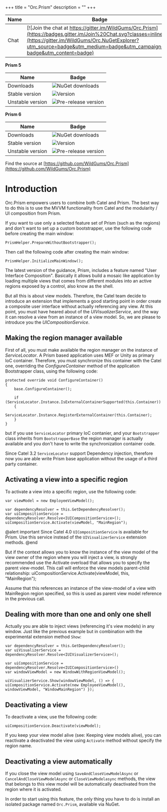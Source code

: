 +++
title = "Orc.Prism" 
description = ""
+++

Name|Badge
---|---
Chat|[![Join the chat at https://gitter.im/WildGums/Orc.Prism](https://badges.gitter.im/Join%20Chat.svg?classes=inline)](https://gitter.im/WildGums/Orc.NuGetExplorer?utm_source=badge&utm_medium=badge&utm_campaign=pr-badge&utm_content=badge)

**Prism 5**

Name|Badge
---|---
Downloads|![NuGet downloads](https://img.shields.io/nuget/dt/orc.prism5.svg?classes=inline)
Stable version|![Version](https://img.shields.io/nuget/v/orc.prism5.svg?classes=inline)
Unstable version|![Pre-release version](https://img.shields.io/nuget/vpre/orc.prism5.svg?classes=inline)

**Prism 6**

Name|Badge
---|---
Downloads|![NuGet downloads](https://img.shields.io/nuget/dt/orc.prism6.svg?classes=inline)
Stable version|![Version](https://img.shields.io/nuget/v/orc.prism6.svg?classes=inline)
Unstable version|![Pre-release version](https://img.shields.io/nuget/vpre/orc.prism6.svg?classes=inline)

Find the source at [https://github.com/WildGums/Orc.Prism](https://github.com/WildGums/Orc.Prism)

# Introduction

Orc.Prism empowers users to combine both Catel and Prism. The best way to do this is to use the MVVM functionality from Catel and the modularity / UI composition from Prism. 

If you want to use only a selected feature set of Prism (such as the regions) and don't want to set up a custom bootstrapper, use the following code before creating the main window:

```
PrismHelper.PrepareWithoutBootstrapper();
```

Then call the following code after creating the main window:

```
PrismHelper.InitializeMainWindow();
```

The latest version of the guidance, Prism, includes a feature named "User Interface Composition". Basically it allows build a mosaic like application by loading multiple views that comes from different modules into an active regions exposed by a control, also know as the shell.

But all this is about view models. Therefore, the Catel team decide to introduce an extension that implements a good starting point in order create a composite user interface without actually referencing any view. At this point, you must have heared about of the *UIVisualizerService*, and the way it can resolve a view from an instance of a view model. So, we are please to introduce you the *UICompositionService*.

## Making the region manager available

First of all, you must make available the region manager on the instance of *ServiceLocator*. A Prism based application uses MEF or Unity as primary IoC container. Therefore, you must synchronize this container with the Catel one, overriding the *ConfigureContainer* method of the application Bootstrapper class, using the following code:

```
protected override void ConfigureContainer()
{
	base.ConfigureContainer();

	if (ServiceLocator.Instance.IsExternalContainerSupported(this.Container))
	{
		ServiceLocator.Instance.RegisterExternalContainer(this.Container);
	}
}
```

but if you use `ServiceLocator` primary IoC contanier, and your `Bootstrapper` class inherits from `BootstrapperBase` the region manager is actually available and you don't have to write the synchronization container code.

Since Catel 3.2 `ServiceLocator` support Dependency injection, therefore now you are able write Prism base application without the usage of a third party container.

## Activating a view into a specific region

To activate a view into a specific region, use the following code:

```
var viewModel = new EmployeeViewModel();

var dependencyResolver = this.GetDependencyResolver();
var uiCompositionService = dependencyResolver.Resolve<IUICompositionService>();
uiCompositionService.Activate(viewModel, "MainRegion");
```

@alert important
Since Catel 4.0 `UICompositionService` is available for Prism. Use this service instead of the `UIVisualizerService` extension methods.
@end

But if the context allows you to know the instance of the view model of the view owner of the region where you will inject a view, is strongly recommended use the Activate overload that allows you to specify the parent view-model. This call will enforce the view models parent-child relationship:
uiCompositionService.Activate(viewModel, this, "MainRegion");

Assume that this references an instance of the view-model of a view with MainRegion region specified, so this is used as parent view model reference in the previous call.

## Dealing with more than one and only one shell

Actually you are able to inject views (referencing it's view models) in any window. Just like the previous example but in combination with the experimental extension method `Show`:

```
var dependencyResolver = this.GetDependencyResolver();
var uiVisualizerService = dependencyResolver.Resolve<IUIVisualizerService>();

var uiCompositionService = dependencyResolver.Resolve<IUICompositionService>()
var windowViewModel = new WindowWithRegionViewModel();

uiVisualizerService.Show(windowViewModel, () => { uiCompositionService.Activate(new EmployeeViewModel(), windowViewModel, "WindowMainRegion") });
```

## Deactivating a view

To deactivate a view, use the following code:

```
uiCompositionService.Deactivate(viewModel);
```

If you keep your view model alive (see: Keeping view models alive), you can reactivate a deactivated the view using `Activate` method without specify the region name.

## Deactivating a view automatically

If you close the view model using `SaveAndCloseViewModelAsync` or `CancelAndCloseViewModelAsync` or `CloseViewModelasync` methods, the view that belongs to this view model will be automatically deactivated from the region where it is activated.

In order to start using this feature, the only thing you have to do is install an isolated package named `Orc.Prism`, available via NuGet.
